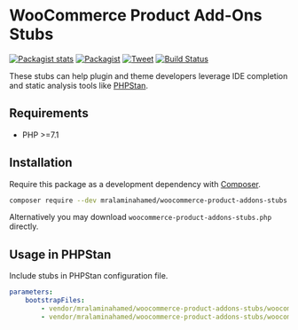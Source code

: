 # WooCommerce Product Add-Ons Stubs

[![Packagist stats](https://img.shields.io/packagist/dt/mralaminahamed/woocommerce-product-addons-stubs.svg)](https://packagist.org/packages/mralaminahamed/woocommerce-product-addons-stubs/stats)
[![Packagist](https://img.shields.io/packagist/v/mralaminahamed/woocommerce-product-addons-stubs.svg?color=4CC61E&style=popout)](https://packagist.org/packages/mralaminahamed/woocommerce-product-addons-stubs)
[![Tweet](https://img.shields.io/badge/Tweet-share-d5d5d5?style=social&logo=twitter)](https://twitter.com/intent/tweet?text=https%3A%2F%2Fgithub.com%2Fmralaminahamed%2Fphpstan-woocommerce-product-addons-stubs&url=I%20use%20mralaminahamed%2Fphpstan-woocommerce-product-addons-stubs%20for%20IDE%20completion%20and%20static%20analysis)
[![Build Status](https://app.travis-ci.com/mralaminahamed/phpstan-woocommerce-product-addons-stubs.svg?branch=master)](https://app.travis-ci.com/mralaminahamed/phpstan-woocommerce-product-addons-stubs)


These stubs can help plugin and theme developers leverage IDE completion and static analysis tools like [PHPStan](https://github.com/phpstan/phpstan).

## Requirements

- PHP >=7.1

## Installation

Require this package as a development dependency with [Composer](https://getcomposer.org).

```bash
composer require --dev mralaminahamed/woocommerce-product-addons-stubs
```

Alternatively you may download `woocommerce-product-addons-stubs.php` directly.

## Usage in PHPStan

Include stubs in PHPStan configuration file.

```yaml
parameters:
    bootstrapFiles:
        - vendor/mralaminahamed/woocommerce-product-addons-stubs/woocommerce-product-addons-constants-stubs.php
        - vendor/mralaminahamed/woocommerce-product-addons-stubs/woocommerce-product-addons-stubs.php
```
